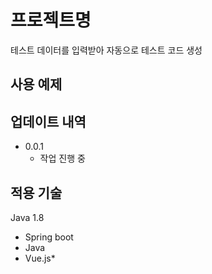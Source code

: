 # 프로젝트명

테스트 데이터를 입력받아 자동으로 테스트 코드 생성

## 사용 예제

## 업데이트 내역

* 0.0.1
    * 작업 진행 중

## 적용 기술

Java 1.8
* Spring boot
* Java
* Vue.js*
